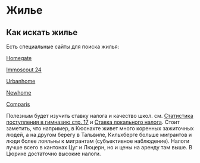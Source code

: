 # Жилье
## Как искать жилье
Есть специальные сайты для поиска жилья:

[Homegate](https://www.homegate.ch/en)

[Immoscout 24](https://www.immoscout24.ch)

[Urbanhome](]https://www.urbanhome.ch)

[Newhome](https://www.newhome.ch)

[Comparis](https://en.comparis.ch/immobilien/default)

Полезным будет изучить ставку налога и качество школ. см. [Статистика поступления в гимназию стр. 17](https://pub.bista.zh.ch/media/1018/schulen_kt_zh_2017_18.pdf) и
[Ставка локального налога](https://q-images.nzz.ch/2019/01/23/M_Steuerfusse_2019-b0186f4fbd7d8e505b40a71218572852.png).
Стоит заметить, что например, в Кюснахте живет много коренных зажиточных людей, а на другом берегу в Тальвиле, Кильхберге больше мигрантов и люди более лояльны к мигрантам (субъективное наблюдение).
Налоги лучше всего в кантонах Цуг и Люцерн, но и цены на аренду там выше. В Цюрихе достаточно высокие налоги.
